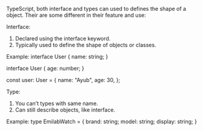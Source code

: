 TypeScript, both interface and types can used to defines the shape of a object. Their are some different in their feature and use: 

Interface:

1. Declared using the interface keyword.
2. Typically used to define the shape of objects or classes.

Example:
   interface User {
  name: string;
}

interface User {
  age: number;
}

const user: User = {
  name: "Ayub",
  age: 30,
};

Type:
 1. You can’t types with same name.
 2. Can still describe objects, like interface.

Example: 
  type EmilabWatch = {
        brand: string;
        model: string;
        display: string;
    }
    
   
